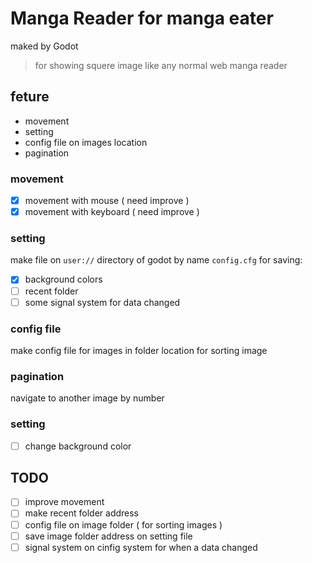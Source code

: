# Manga Reader for manga eater
maked by Godot
> for showing squere image like any normal web manga reader

## feture
* movement
* setting
* config file on images location
* pagination


### movement
- [x] movement with mouse ( need improve )
- [x] movement with keyboard ( need improve )

### setting
make file on `user://` directory of godot by name `config.cfg`
for saving:
- [x] background colors
- [ ] recent folder
- [ ] some signal system for data changed

### config file
make config file for images in folder location
for sorting image

### pagination
navigate to another image by number

### setting
- [ ] change background color


## TODO
- [ ] improve movement
- [ ] make recent folder address
- [ ] config file on image folder ( for sorting images )
- [ ] save image folder address on setting file
- [ ] signal system on cinfig system for when a data changed